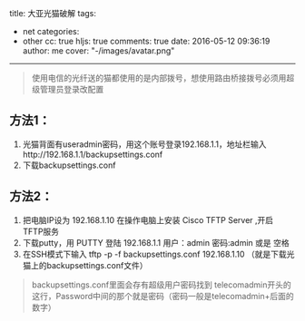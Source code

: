 title: 大亚光猫破解
tags:
  - net
categories:
  - other
cc: true
hljs: true
comments: true
date: 2016-05-12 09:36:19
author: me
cover: "-/images/avatar.png"
---
>使用电信的光纤送的猫都使用的是内部拨号，想使用路由桥接拨号必须用超级管理员登录改配置

## 方法1：
1. 光猫背面有useradmin密码，用这个账号登录192.168.1.1，地址栏输入http://192.168.1.1/backupsettings.conf
2. 下载backupsettings.conf

## 方法2：
1. 把电脑IP设为 192.168.1.10 在操作电脑上安装 Cisco TFTP Server  ,开启 TFTP服务
2. 下载putty，用 PUTTY 登陆 192.168.1.1   用户：admin  密码:admin 或是 空格
3. 在SSH模式下输入 tftp -p -f backupsettings.conf 192.168.1.10  （就是下载光猫上的backupsettings.conf文件）


>backupsettings.conf里面会存有超级用户密码找到 telecomadmin开头的这行，Password中间的那个就是密码（密码一般是telecomadmin+后面的数字）
